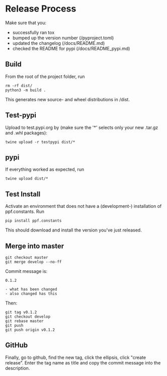 # Release Process

Make sure that you:

- successfully ran tox
- bumped up the version number (/pyproject.toml)
- updated the changelog (/docs/README.md)
- checked the README for pypi (/docs/README_pypi.md)

## Build

From the root of the project folder, run

```
rm -rf dist/
python3 -m build .
```

This generates new source- and wheel distributions in /dist.

## Test-pypi

Upload to test.pypi.org by (make sure the '*' selects only your new .tar.gz
and .whl packages):

```
twine upload -r testpypi dist/*
```

## pypi

If everything worked as expected, run

```
twine upload dist/*
```

## Test Install

Activate an environment that does not have a (development-) installation of
ppf.constants. Run

```
pip install ppf.constants
```

This should download and install the version you've just released.


## Merge into master

```
git checkout master
git merge develop --no-ff
```

Commit message is:

```
0.1.2

- what has been changed
- also changed has this
```

Then:

```
git tag v0.1.2
git checkout develop
git rebase master
git push
git push origin v0.1.2
```

## GitHub

Finally, go to github, find the new tag, click the ellipsis, click
"create release". Enter the tag name as title and copy the commit message
into the description.
